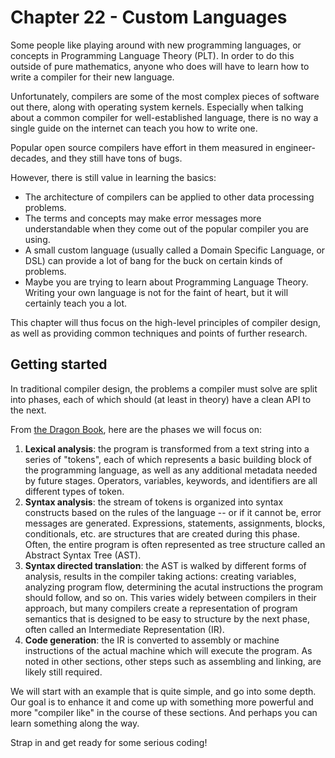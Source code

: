 # Chapter 22 - Custom Languages

<script>
    document.getElementById("compilersMenu").open = true;
</script>

Some people like playing around with new programming languages, or concepts in Programming Language Theory (PLT). In order to do this outside of pure mathematics, anyone who does will have to learn how to write a compiler for their new language.

Unfortunately, compilers are some of the most complex pieces of software out there, along with operating system kernels. Especially when talking about a common compiler for well-established language, there is no way a single guide on the internet can teach you how to write one.

Popular open source compilers have effort in them measured in engineer-decades, and they still have tons of bugs.

However, there is still value in learning the basics:
* The architecture of compilers can be applied to other data processing problems.
* The terms and concepts may make error messages more understandable when they come out of the popular compiler you are using.
* A small custom language (usually called a Domain Specific Language, or DSL) can provide a lot of bang for the buck on certain kinds of problems.
* Maybe you are trying to learn about Programming Language Theory. Writing your own language is not for the faint of heart, but it will certainly teach you a lot.

This chapter will thus focus on the high-level principles of compiler design, as well as providing common techniques and points of further research.

## Getting started

In traditional compiler design, the problems a compiler must solve are split into phases, each of which should (at least in theory) have a clean API to the next.

From [the Dragon Book](https://en.wikipedia.org/wiki/Compilers:_Principles,_Techniques,_and_Tools), here are the phases we will focus on:

1. **Lexical analysis**: the program is transformed from a text string into a series of "tokens", each of which represents a basic building block of the programming language, as well as any additional metadata needed by future stages. Operators, variables, keywords, and identifiers are all different types of token.
2. **Syntax analysis**: the stream of tokens is organized into syntax constructs based on the rules of the language -- or if it cannot be, error messages are generated. Expressions, statements, assignments, blocks, conditionals, etc. are structures that are created during this phase. Often, the entire program is often represented as tree structure called an Abstract Syntax Tree (AST).
3. **Syntax directed translation**: the AST is walked by different forms of analysis, results in the compiler taking actions: creating variables, analyzing program flow, determining the acutal instructions the program should follow, and so on. This varies widely between compilers in their approach, but many compilers create a representation of program semantics that is designed to be easy to structure by the next phase, often called an Intermediate Representation (IR).
4. **Code generation**: the IR is converted to assembly or machine instructions of the actual machine which will execute the program. As noted in other sections, other steps such as assembling and linking, are likely still required.

We will start with an example that is quite simple, and go into some depth. Our goal is to enhance it and come up with something more powerful and more "compiler like" in the course of these sections. And perhaps you can learn something along the way.

Strap in and get ready for some serious coding!

<!-- https://jtree.treenotation.org/designer/ and https://citw.dev/tutorial/create-your-own-compiler may be good extra resources to link to -->
